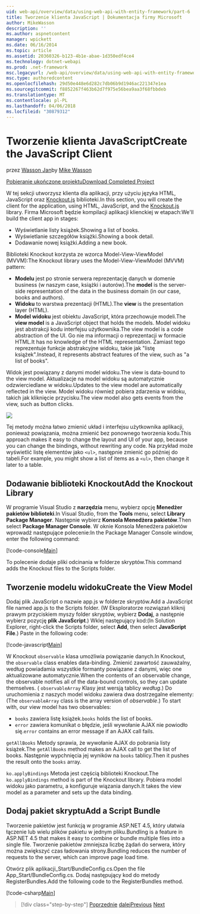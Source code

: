 ```yaml
---
uid: web-api/overview/data/using-web-api-with-entity-framework/part-6
title: Tworzenie klienta JavaScript | Dokumentacja firmy Microsoft
author: MikeWasson
description: ''
ms.author: aspnetcontent
manager: wpickett
ms.date: 06/16/2014
ms.topic: article
ms.assetid: 20360326-b123-4b1e-abae-1d350edf4ce4
ms.technology: dotnet-webapi
ms.prod: .net-framework
msc.legacyurl: /web-api/overview/data/using-web-api-with-entity-framework/part-6
msc.type: authoredcontent
ms.openlocfilehash: 29d50e448e6d282c7db06b9d1946ac221347e1ea
ms.sourcegitcommit: f8852267f463b62d7f975e56bea9aa3f68fbbdeb
ms.translationtype: MT
ms.contentlocale: pl-PL
ms.lasthandoff: 04/06/2018
ms.locfileid: "30879312"
---
```

<a name="create-the-javascript-client"></a><span data-ttu-id="63cb2-102">Tworzenie klienta JavaScript</span><span class="sxs-lookup"><span data-stu-id="63cb2-102">Create the JavaScript Client</span></span>
====================
<span data-ttu-id="63cb2-103">przez [Wasson Jan](https://github.com/MikeWasson)</span><span class="sxs-lookup"><span data-stu-id="63cb2-103">by [Mike Wasson](https://github.com/MikeWasson)</span></span>

[<span data-ttu-id="63cb2-104">Pobieranie ukończone projektu</span><span class="sxs-lookup"><span data-stu-id="63cb2-104">Download Completed Project</span></span>](https://github.com/MikeWasson/BookService)

<span data-ttu-id="63cb2-105">W tej sekcji utworzysz klienta dla aplikacji, przy użyciu języka HTML, JavaScript oraz [Knockout.js](http://knockoutjs.com/) biblioteki.</span><span class="sxs-lookup"><span data-stu-id="63cb2-105">In this section, you will create the client for the application, using HTML, JavaScript, and the [Knockout.js](http://knockoutjs.com/) library.</span></span> <span data-ttu-id="63cb2-106">Firma Microsoft będzie kompilacji aplikacji klienckiej w etapach:</span><span class="sxs-lookup"><span data-stu-id="63cb2-106">We'll build the client app in stages:</span></span>

- <span data-ttu-id="63cb2-107">Wyświetlanie listy książek.</span><span class="sxs-lookup"><span data-stu-id="63cb2-107">Showing a list of books.</span></span>
- <span data-ttu-id="63cb2-108">Wyświetlanie szczegółów książki.</span><span class="sxs-lookup"><span data-stu-id="63cb2-108">Showing a book detail.</span></span>
- <span data-ttu-id="63cb2-109">Dodawanie nowej książki.</span><span class="sxs-lookup"><span data-stu-id="63cb2-109">Adding a new book.</span></span>

<span data-ttu-id="63cb2-110">Biblioteki Knockout korzysta ze wzorca Model-View-ViewModel (MVVM):</span><span class="sxs-lookup"><span data-stu-id="63cb2-110">The Knockout library uses the Model-View-ViewModel (MVVM) pattern:</span></span>

- <span data-ttu-id="63cb2-111">**Modelu** jest po stronie serwera reprezentację danych w domenie business (w naszym case, książki i autorów).</span><span class="sxs-lookup"><span data-stu-id="63cb2-111">The **model** is the server-side representation of the data in the business domain (in our case, books and authors).</span></span>
- <span data-ttu-id="63cb2-112">**Widoku** to warstwa prezentacji (HTML).</span><span class="sxs-lookup"><span data-stu-id="63cb2-112">The **view** is the presentation layer (HTML).</span></span>
- <span data-ttu-id="63cb2-113">**Model widoku** jest obiektu JavaScript, która przechowuje modeli.</span><span class="sxs-lookup"><span data-stu-id="63cb2-113">The **view model** is a JavaScript object that holds the models.</span></span> <span data-ttu-id="63cb2-114">Model widoku jest abstrakcji kodu interfejsu użytkownika.</span><span class="sxs-lookup"><span data-stu-id="63cb2-114">The view model is a code abstraction of the UI.</span></span> <span data-ttu-id="63cb2-115">Go nie ma informacji o reprezentacji w formacie HTML.</span><span class="sxs-lookup"><span data-stu-id="63cb2-115">It has no knowledge of the HTML representation.</span></span> <span data-ttu-id="63cb2-116">Zamiast tego reprezentuje funkcje abstrakcyjne widoku, takie jak &quot;listę książek&quot;.</span><span class="sxs-lookup"><span data-stu-id="63cb2-116">Instead, it represents abstract features of the view, such as &quot;a list of books&quot;.</span></span>

<span data-ttu-id="63cb2-117">Widok jest powiązany z danymi model widoku.</span><span class="sxs-lookup"><span data-stu-id="63cb2-117">The view is data-bound to the view model.</span></span> <span data-ttu-id="63cb2-118">Aktualizacje na model widoku są automatycznie odzwierciedlane w widoku.</span><span class="sxs-lookup"><span data-stu-id="63cb2-118">Updates to the view model are automatically reflected in the view.</span></span> <span data-ttu-id="63cb2-119">Model widoku również pobiera zdarzenia w widoku, takich jak kliknięcie przycisku.</span><span class="sxs-lookup"><span data-stu-id="63cb2-119">The view model also gets events from the view, such as button clicks.</span></span>

![](part-6/_static/image1.png)

<span data-ttu-id="63cb2-120">Tej metody można łatwo zmienić układ i interfejsu użytkownika aplikacji, ponieważ powiązania, można zmienić bez ponownego tworzenia kodu.</span><span class="sxs-lookup"><span data-stu-id="63cb2-120">This approach makes it easy to change the layout and UI of your app, because you can change the bindings, without rewriting any code.</span></span> <span data-ttu-id="63cb2-121">Na przykład może wyświetlić listę elementów jako `<ul>`, następnie zmienić go później do tabeli.</span><span class="sxs-lookup"><span data-stu-id="63cb2-121">For example, you might show a list of items as a `<ul>`, then change it later to a table.</span></span>

## <a name="add-the-knockout-library"></a><span data-ttu-id="63cb2-122">Dodawanie biblioteki Knockout</span><span class="sxs-lookup"><span data-stu-id="63cb2-122">Add the Knockout Library</span></span>

<span data-ttu-id="63cb2-123">W programie Visual Studio z **narzędzia** menu, wybierz opcję **Menedżer pakietów biblioteki**.</span><span class="sxs-lookup"><span data-stu-id="63cb2-123">In Visual Studio, from the **Tools** menu, select **Library Package Manager**.</span></span> <span data-ttu-id="63cb2-124">Następnie wybierz **Konsola Menedżera pakietów**.</span><span class="sxs-lookup"><span data-stu-id="63cb2-124">Then select **Package Manager Console**.</span></span> <span data-ttu-id="63cb2-125">W oknie Konsola Menedżera pakietów wprowadź następujące polecenie:</span><span class="sxs-lookup"><span data-stu-id="63cb2-125">In the Package Manager Console window, enter the following command:</span></span>

[!code-console[Main](part-6/samples/sample1.cmd)]

<span data-ttu-id="63cb2-126">To polecenie dodaje pliki odcinania w folderze skryptów.</span><span class="sxs-lookup"><span data-stu-id="63cb2-126">This command adds the Knockout files to the Scripts folder.</span></span>

## <a name="create-the-view-model"></a><span data-ttu-id="63cb2-127">Tworzenie modelu widoku</span><span class="sxs-lookup"><span data-stu-id="63cb2-127">Create the View Model</span></span>

<span data-ttu-id="63cb2-128">Dodaj plik JavaScript o nazwie app.js w folderze skryptów.</span><span class="sxs-lookup"><span data-stu-id="63cb2-128">Add a JavaScript file named app.js to the Scripts folder.</span></span> <span data-ttu-id="63cb2-129">(W Eksploratorze rozwiązań kliknij prawym przyciskiem myszy folder skryptów, wybierz **Dodaj**, a następnie wybierz pozycję **plik JavaScript**.) Wklej następujący kod:</span><span class="sxs-lookup"><span data-stu-id="63cb2-129">(In Solution Explorer, right-click the Scripts folder, select **Add**, then select **JavaScript File**.) Paste in the following code:</span></span>

[!code-javascript[Main](part-6/samples/sample2.js)]

<span data-ttu-id="63cb2-130">W Knockout `observable` klasa umożliwia powiązanie danych.</span><span class="sxs-lookup"><span data-stu-id="63cb2-130">In Knockout, the `observable` class enables data-binding.</span></span> <span data-ttu-id="63cb2-131">Zmienić zawartość zauważalny, według powiadamia wszystkie formanty powiązane z danymi, więc one aktualizowane automatycznie.</span><span class="sxs-lookup"><span data-stu-id="63cb2-131">When the contents of an observable change, the observable notifies all of the data-bound controls, so they can update themselves.</span></span> <span data-ttu-id="63cb2-132">( `observableArray` Klasy jest wersją tablicy *według*.) Do uruchomienia z naszych model widoku zawiera dwa dostrzegalne elementy:</span><span class="sxs-lookup"><span data-stu-id="63cb2-132">(The `observableArray` class is the array version of *observable*.) To start with, our view model has two observables:</span></span>

- <span data-ttu-id="63cb2-133">`books` zawiera listę książek.</span><span class="sxs-lookup"><span data-stu-id="63cb2-133">`books` holds the list of books.</span></span>
- <span data-ttu-id="63cb2-134">`error` zawiera komunikat o błędzie, jeśli wywołanie AJAX nie powiodło się.</span><span class="sxs-lookup"><span data-stu-id="63cb2-134">`error` contains an error message if an AJAX call fails.</span></span>

<span data-ttu-id="63cb2-135">`getAllBooks` Metody sprawia, że wywołanie AJAX do pobrania listy książek.</span><span class="sxs-lookup"><span data-stu-id="63cb2-135">The `getAllBooks` method makes an AJAX call to get the list of books.</span></span> <span data-ttu-id="63cb2-136">Następnie wypchnięcia jej wyników na `books` tablicy.</span><span class="sxs-lookup"><span data-stu-id="63cb2-136">Then it pushes the result onto the `books` array.</span></span>

<span data-ttu-id="63cb2-137">`ko.applyBindings` Metoda jest częścią biblioteki Knockout.</span><span class="sxs-lookup"><span data-stu-id="63cb2-137">The `ko.applyBindings` method is part of the Knockout library.</span></span> <span data-ttu-id="63cb2-138">Pobiera model widoku jako parametru, a konfiguruje wiązania danych.</span><span class="sxs-lookup"><span data-stu-id="63cb2-138">It takes the view model as a parameter and sets up the data binding.</span></span>

## <a name="add-a-script-bundle"></a><span data-ttu-id="63cb2-139">Dodaj pakiet skryptu</span><span class="sxs-lookup"><span data-stu-id="63cb2-139">Add a Script Bundle</span></span>

<span data-ttu-id="63cb2-140">Tworzenie pakietów jest funkcją w programie ASP.NET 4.5, który ułatwia łączenie lub wielu plików pakietu w jednym pliku.</span><span class="sxs-lookup"><span data-stu-id="63cb2-140">Bundling is a feature in ASP.NET 4.5 that makes it easy to combine or bundle multiple files into a single file.</span></span> <span data-ttu-id="63cb2-141">Tworzenie pakietów zmniejsza liczbę żądań do serwera, który można zwiększyć czas ładowania strony.</span><span class="sxs-lookup"><span data-stu-id="63cb2-141">Bundling reduces the number of requests to the server, which can improve page load time.</span></span>

<span data-ttu-id="63cb2-142">Otwórz plik aplikacji\_Start/BundleConfig.cs.</span><span class="sxs-lookup"><span data-stu-id="63cb2-142">Open the file App\_Start/BundleConfig.cs.</span></span> <span data-ttu-id="63cb2-143">Dodaj następujący kod do metody RegisterBundles.</span><span class="sxs-lookup"><span data-stu-id="63cb2-143">Add the following code to the RegisterBundles method.</span></span>

[!code-csharp[Main](part-6/samples/sample3.cs)]

> [!div class="step-by-step"]
> <span data-ttu-id="63cb2-144">[Poprzednie](part-5.md)
> [dalej](part-7.md)</span><span class="sxs-lookup"><span data-stu-id="63cb2-144">[Previous](part-5.md)
[Next](part-7.md)</span></span>
